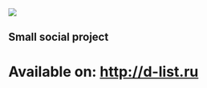<img align="center" src="http://d-list.ru/favicon.ico">

## Small social project

# Available on: [http://d-list\.ru](http://d-list.ru)

